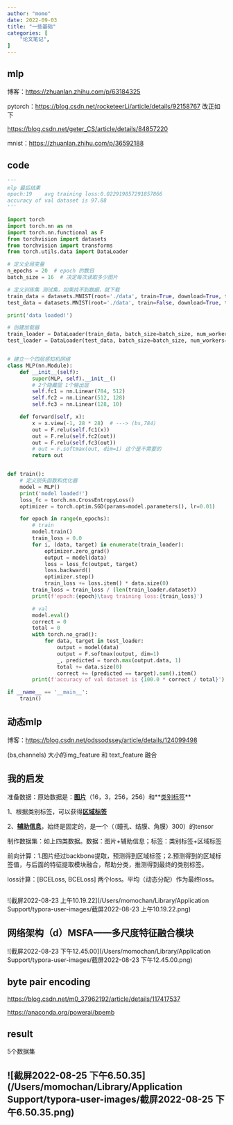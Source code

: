 ```yaml
---
author: "momo"
date: 2022-09-03
title: "一些基础"
categories: [
    "论文笔记",
]
---
```


## mlp

博客：https://zhuanlan.zhihu.com/p/63184325

pytorch：https://blog.csdn.net/rocketeerLi/article/details/92158767 改正如下

https://blog.csdn.net/geter_CS/article/details/84857220

mnist：https://zhuanlan.zhihu.com/p/36592188



## code

```python
'''
mlp 最后结果
epoch:19	avg training loss:0.022919857291857866
accuracy of val dataset is 97.88
'''

import torch
import torch.nn as nn
import torch.nn.functional as F
from torchvision import datasets
from torchvision import transforms
from torch.utils.data import DataLoader

# 定义全局变量
n_epochs = 20  # epoch 的数目
batch_size = 16  # 决定每次读取多少图片

# 定义训练集 测试集，如果找不到数据，就下载
train_data = datasets.MNIST(root='./data', train=True, download=True, transform=transforms.ToTensor())
test_data = datasets.MNIST(root='./data', train=False, download=True, transform=transforms.ToTensor())

print('data loaded!')

# 创建加载器
train_loader = DataLoader(train_data, batch_size=batch_size, num_workers=0)
test_loader = DataLoader(test_data, batch_size=batch_size, num_workers=0)


# 建立一个四层感知机网络
class MLP(nn.Module):
    def __init__(self):
        super(MLP, self).__init__()
        # 2个隐藏层 1个输出层
        self.fc1 = nn.Linear(784, 512)
        self.fc2 = nn.Linear(512, 128)
        self.fc3 = nn.Linear(128, 10)

    def forward(self, x):
        x = x.view(-1, 28 * 28)  # ---> (bs,784)
        out = F.relu(self.fc1(x))
        out = F.relu(self.fc2(out))
        out = F.relu(self.fc3(out))
        # out = F.softmax(out, dim=1) 这个是不需要的
        return out


def train():
    # 定义损失函数和优化器
    model = MLP()
    print('model loaded!')
    loss_fc = torch.nn.CrossEntropyLoss()
    optimizer = torch.optim.SGD(params=model.parameters(), lr=0.01)

    for epoch in range(n_epochs):
        # train
        model.train()
        train_loss = 0.0
        for i, (data, target) in enumerate(train_loader):
            optimizer.zero_grad()
            output = model(data)
            loss = loss_fc(output, target)
            loss.backward()
            optimizer.step()
            train_loss += loss.item() * data.size(0)
        train_loss = train_loss / (len(train_loader.dataset))
        print(f'epoch:{epoch}\tavg training loss:{train_loss}')

        # val
        model.eval()
        correct = 0
        total = 0
        with torch.no_grad():
            for data, target in test_loader:
                output = model(data)
                output = F.softmax(output, dim=1)
                _, predicted = torch.max(output.data, 1)
                total += data.size(0)
                correct += (predicted == target).sum().item()
        print(f'accuracy of val dataset is {100.0 * correct / total}')

if __name__ == '__main__':
    train()
```



## 动态mlp

博客：https://blog.csdn.net/odssodssey/article/details/124099498

(bs,channels) 大小的img_feature 和 text_feature 融合



## 我的启发

准备数据：原始数据是：**<u>图片</u>**（16，3，256，256）和**<u>类别标签</u>**

1、根据类别标签，可以获得<u>**区域标签**</u>

2、**<u>辅助信息</u>**，始终是固定的，是一个（（瞳孔、结膜、角膜）300）的tensor

制作数据集：如上四类数据。数据：图片+辅助信息；标签：类别标签+区域标签

前向计算：1.图片经过backbone提取，预测得到区域标签；2.预测得到的区域标签值，与后面的特征提取模块融合，帮助分类，推测得到最终的类别标签。

loss计算：[BCELoss, BCELoss] 两个loss。平均（动态分配）作为最终loss。

## 

![截屏2022-08-23 上午10.19.22](/Users/momochan/Library/Application Support/typora-user-images/截屏2022-08-23 上午10.19.22.png)



## 网络架构（d）MSFA——多尺度特征融合模块

![截屏2022-08-23 下午12.45.00](/Users/momochan/Library/Application Support/typora-user-images/截屏2022-08-23 下午12.45.00.png)

## byte pair encoding

https://blog.csdn.net/m0_37962192/article/details/117417537

https://anaconda.org/powerai/bpemb



## result

5个数据集

## ![截屏2022-08-25 下午6.50.35](/Users/momochan/Library/Application Support/typora-user-images/截屏2022-08-25 下午6.50.35.png)
